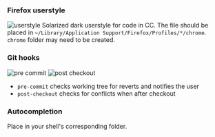 ### Firefox userstyle

![userstyle](https://raw.githubusercontent.com/ShadowPrince/ccutil/master/addons/screenshots/style.png)
Solarized dark userstyle for code in CC. The file should be placed in `~/Library/Application Support/Firefox/Profiles/*/chrome`. `chrome` folder may need to be created.

### Git hooks

![pre commit](https://raw.githubusercontent.com/ShadowPrince/ccutil/master/addons/screenshots/pre_commit.png)
![post checkout](https://raw.githubusercontent.com/ShadowPrince/ccutil/master/addons/screenshots/checkout.png)
* `pre-commit` checks working tree for reverts and notifies the user
* `post-checkout` checks for conflicts when after checkout

### Autocompletion

Place in your shell's corresponding folder.

